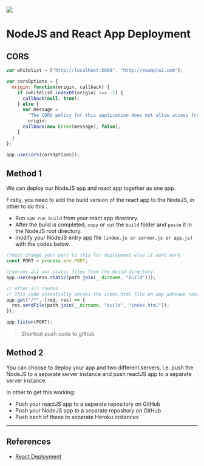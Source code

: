 # ![](https://ga-dash.s3.amazonaws.com/production/assets/logo-9f88ae6c9c3871690e33280fcf557f33.png)

# NodeJS and React App Deployment

## CORS

```javascript
var whitelist = ["http://localhost:5600", "http://example2.com"];

var corsOptions = {
  origin: function(origin, callback) {
    if (whitelist.indexOf(origin) !== -1) {
      callback(null, true);
    } else {
      var message =
        "The CORS policy for this application does not allow access from origin " +
        origin;
      callback(new Error(message), false);
    }
  }
};

app.use(cors(corsOptions));
```

## Method 1

We can deploy our NodeJS app and react app together as one app.

Firstly, you need to add the build version of the react app to the NodeJS, in other to do this :

- Run `npm run build` from your react app directory.
- After the build is completed, `copy` or `cut` the `build` folder and `paste` it in the NodeJS root directory.
- modify your NodeJS entry app file `(index.js or server.js or app.js)` with the codes below.

```javascript
//must change your port to this for deployment else it wont work
const PORT = process.env.PORT;

//serves all our static files from the build directory.
app.use(express.static(path.join(__dirname, "build")));

// After all routes
// This code essentially serves the index.html file on any unknown routes.
app.get("/*", (req, res) => {
  res.sendFile(path.join(__dirname, "build", "index.html"));
});

app.listen(PORT);
```

> Shortcut push code to github

## Method 2

You can choose to deploy your app and two different servers, i.e. push the NodeJS to a separate server instance and push reactJS app to a separate server instance.

In other to get this working:

- Push your reactJS app to a separate repository on GitHub
- Push your NodeJS app to a separate repository on GitHub
- Push each of these to separate Heroku instances

---

## References

- [React Deployment](https://create-react-app.dev/docs/deployment/)
